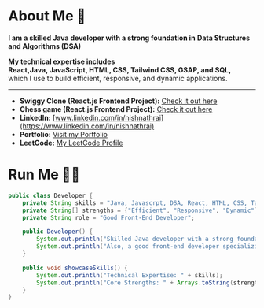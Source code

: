 

# About Me 🫶

**I am a skilled Java developer with a strong foundation in** **Data Structures and Algorithms (DSA)**

**My technical expertise includes**  
**React,Java, JavaScript, HTML, CSS, Tailwind CSS, GSAP, and SQL,**  
which I use to build efficient, responsive, and dynamic applications.

---

- **Swiggy Clone (React.js Frontend Project):** [Check it out here](https://6616801ae4ab0726b0536fdc--taupe-banoffee-169fe1.netlify.app)
- **Chess game (React.js Frontend Project):** [Check it out here](https://66e8732392e9354c9acc2654--tourmaline-taffy-03859b.netlify.app/)
- **LinkedIn:** [www.linkedin.com/in/nishnathrai](https://www.linkedin.com/in/nishnathrai)
- **Portfolio:** [Visit my Portfolio](https://664e221f3c46e20487c3f243--gleaming-scone-05867b.netlify.app)
- **LeetCode:** [My LeetCode Profile](https://leetcode.com/u/nishnathnishu1122/)




# Run Me 🧑‍💻


```java
public class Developer {
    private String skills = "Java, Javascrpt, DSA, React, HTML, CSS, Tailwind CSS, GSAP, SQL";
    private String[] strengths = {"Efficient", "Responsive", "Dynamic"};
    private String role = "Good Front-End Developer";

    public Developer() {
        System.out.println("Skilled Java developer with a strong foundation in DSA.");
        System.out.println("Also, a good front-end developer specializing in creating intuitive and dynamic user interfaces.");
    }

    public void showcaseSkills() {
        System.out.println("Technical Expertise: " + skills);
        System.out.println("Core Strengths: " + Arrays.toString(strengths));
    }
}
